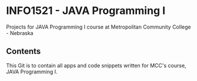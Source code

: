 # INFO1521 - JAVA Programming I
Projects for JAVA Programming I course at Metropolitan Community College - Nebraska

## Contents

This Git is to contain all apps and code snippets written for MCC's course, JAVA Programming I.
